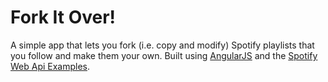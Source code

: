 # Fork It Over!

A simple app that lets you fork (i.e. copy and modify) Spotify playlists that you follow and make them your own. Built using [AngularJS](https://github.com/angular/angular.js/) and the [Spotify Web Api Examples](https://github.com/spotify/web-api-auth-examples).

